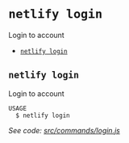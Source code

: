 `netlify login`
===============

Login to account

* [`netlify login`](#netlify-login)

## `netlify login`

Login to account

```
USAGE
  $ netlify login
```

_See code: [src/commands/login.js](https://github.com/netlify/cli/blob/v2.0.0-alpha.4/src/commands/login.js)_
